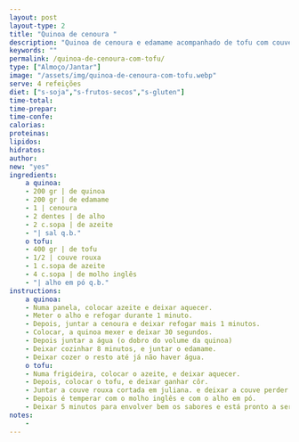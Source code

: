```yaml
---
layout: post
layout-type: 2
title: "Quinoa de cenoura "
description: "Quinoa de cenoura e edamame acompanhado de tofu com couve rouxa"
keywords: ""
permalink: /quinoa-de-cenoura-com-tofu/
type: ["Almoço/Jantar"]
image: "/assets/img/quinoa-de-cenoura-com-tofu.webp"
serve: 4 refeições
diet: ["s-soja","s-frutos-secos","s-gluten"]
time-total: 
time-prepar: 
time-confe: 
calorias:
proteinas:
lipidos:
hidratos:
author: 
new: "yes"
ingredients:
    a quinoa:
    - 200 gr | de quinoa
    - 200 gr | de edamame
    - 1 | cenoura
    - 2 dentes | de alho
    - 2 c.sopa | de azeite
    - "| sal q.b."
    o tofu:
    - 400 gr | de tofu
    - 1/2 | couve rouxa
    - 1 c.sopa de azeite
    - 4 c.sopa | de molho inglês
    - "| alho em pó q.b."
instructions:
    a quinoa:
    - Numa panela, colocar azeite e deixar aquecer. 
    - Meter o alho e refogar durante 1 minuto.
    - Depois, juntar a cenoura e deixar refogar mais 1 minutos.
    - Colocar, a quinoa mexer e deixar 30 segundos.
    - Depois juntar a água (o dobro do volume da quinoa)
    - Deixar cozinhar 8 minutos, e juntar o edamame.
    - Deixar cozer o resto até já não haver água.
    o tofu:
    - Numa frigideira, colocar o azeite, e deixar aquecer.
    - Depois, colocar o tofu, e deixar ganhar côr.
    - Juntar a couve rouxa cortada em juliana. e deixar a couve perder a água.
    - Depois é temperar com o molho inglês e com o alho em pó.
    - Deixar 5 minutos para envolver bem os sabores e está pronto a servir.
notes:
    - 
---
```


